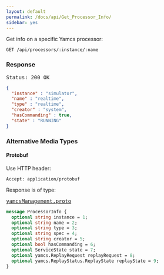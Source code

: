 ```yaml
---
layout: default
permalink: /docs/api/Get_Processor_Info/
sidebar: yes
---
```


Get info on a specific Yamcs processor:

    GET /api/processors/:instance/:name
    

### Response

<pre class="header">
Status: 200 OK
</pre>
```json
{
  "instance" : "simulator",
  "name" : "realtime",
  "type" : "realtime",
  "creator" : "system",
  "hasCommanding" : true,
  "state" : "RUNNING"
}
```

### Alternative Media Types

#### Protobuf

Use HTTP header:

    Accept: application/protobuf
    
Response is of type:

<pre class="r header"><a href="/docs/api/yamcsManagement.proto/">yamcsManagement.proto</a></pre>
```proto
message ProcessorInfo {
  optional string instance = 1;
  optional string name = 2;
  optional string type = 3;
  optional string spec = 4;
  optional string creator = 5;
  optional bool hasCommanding = 6;
  optional ServiceState state = 7;
  optional yamcs.ReplayRequest replayRequest = 8;
  optional yamcs.ReplayStatus.ReplayState replayState = 9;
}
```

